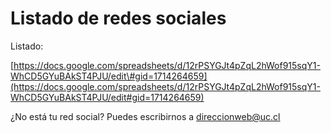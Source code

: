 # Listado de redes sociales

Listado: 

[https://docs.google.com/spreadsheets/d/12rPSYGJt4pZqL2hWof915sqY1-WhCD5GYuBAkST4PJU/edit\#gid=1714264659](https://docs.google.com/spreadsheets/d/12rPSYGJt4pZqL2hWof915sqY1-WhCD5GYuBAkST4PJU/edit#gid=1714264659)

¿No está tu red social? Puedes escribirnos a direccionweb@uc.cl


